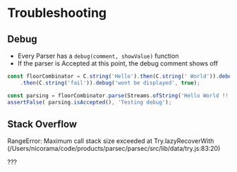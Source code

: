 Troubleshooting
====


Debug
----

* Every Parser has a `debug(comment, showValue)` function
* If the parser is Accepted at this point, the debug comment shows off

```js
const floorCombinator = C.string('Hello').then(C.string(' World')).debug('Found')
    .then(C.string('fail')).debug('wont be displayed', true);

const parsing = floorCombinator.parse(Streams.ofString('Hello World !!!'));
assertFalse( parsing.isAccepted(), 'Testing debug');
```

Stack Overflow
-----

RangeError: Maximum call stack size exceeded
    at Try.lazyRecoverWith (/Users/nicorama/code/products/parsec/parsec/src/lib/data/try.js:83:20)

???

